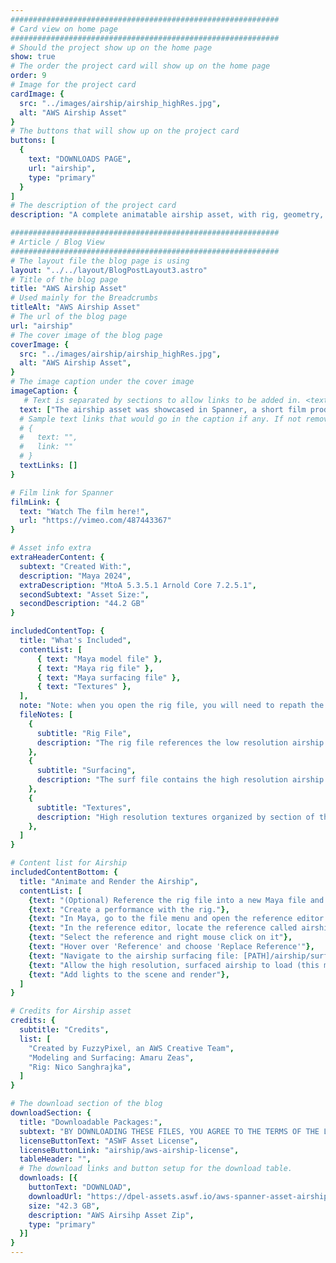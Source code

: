```yaml
---
############################################################
# Card view on home page
############################################################
# Should the project show up on the home page
show: true
# The order the project card will show up on the home page
order: 9
# Image for the project card
cardImage: {
  src: "../images/airship/airship_highRes.jpg",
  alt: "AWS Airship Asset"
}
# The buttons that will show up on the project card
buttons: [
  {
    text: "DOWNLOADS PAGE",
    url: "airship",
    type: "primary"
  }
]
# The description of the project card
description: "A complete animatable airship asset, with rig, geometry, textures, and surfacing, represented in Maya. The airship is featured in the short film Spanner, created by AWS’s in-house production team FuzzyPixel."

############################################################
# Article / Blog View
############################################################
# The layout file the blog page is using
layout: "../../layout/BlogPostLayout3.astro"
# Title of the blog page
title: "AWS Airship Asset"
# Used mainly for the Breadcrumbs
titleAlt: "AWS Airship Asset"
# The url of the blog page
url: "airship"
# The cover image of the blog page
coverImage: {
  src: "../images/airship/airship_highRes.jpg",
  alt: "AWS Airship Asset",
}
# The image caption under the cover image
imageCaption: {
   # Text is separated by sections to allow links to be added in. <text> <link> <text>
  text: ["The airship asset was showcased in Spanner, a short film produced by FuzzyPixel, an AWS creative team. FuzzyPixel specializes in rigorously testing cloud technologies, ensuring they meet the demanding standards of real-world production environments.",],
  # Sample text links that would go in the caption if any. If not remove them like this:
  # {
  #   text: "",
  #   link: ""
  # }
  textLinks: []
}

# Film link for Spanner
filmLink: {
  text: "Watch The film here!",
  url: "https://vimeo.com/487443367"
}

# Asset info extra
extraHeaderContent: {
  subtext: "Created With:",
  description: "Maya 2024",
  extraDescription: "MtoA 5.3.5.1 Arnold Core 7.2.5.1",
  secondSubtext: "Asset Size:",
  secondDescription: "44.2 GB"
}

includedContentTop: {
  title: "What's Included",
  contentList: [   
      { text: "Maya model file" },
      { text: "Maya rig file" },
      { text: "Maya surfacing file" },
      { text: "Textures" },
  ],
  note: "Note: when you open the rig file, you will need to repath the reference to the low resolution model, and when you open the surf file you’ll need to repath the textures, to point to the location of the files on your computer.",
  fileNotes: [
    {
      subtitle: "Rig File",
      description: "The rig file references the low resolution airship model and contains a simple airship rig."
    },
    {
      subtitle: "Surfacing",
      description: "The surf file contains the high resolution airship model with UDIMS, high resolution textures, and materials applied."
    },
    {
      subtitle: "Textures",
      description: "High resolution textures organized by section of the airship."
    },
  ]
}

# Content list for Airship
includedContentBottom: {
  title: "Animate and Render the Airship",
  contentList: [
    {text: "(Optional) Reference the rig file into a new Maya file and save as the animation file."},
    {text: "Create a performance with the rig."},
    {text: "In Maya, go to the file menu and open the reference editor."},
    {text: "In the reference editor, locate the reference called airshipLow.ma"},
    {text: "Select the reference and right mouse click on it"},
    {text: "Hover over 'Reference' and choose 'Replace Reference'"},
    {text: "Navigate to the airship surfacing file: [PATH]/airship/surf/airship_surf.ma"},
    {text: "Allow the high resolution, surfaced airship to load (this may take a few minutes)"},
    {text: "Add lights to the scene and render"},
  ]
}

# Credits for Airship asset
credits: {
  subtitle: "Credits",
  list: [
    "Created by FuzzyPixel, an AWS Creative Team",
    "Modeling and Surfacing: Amaru Zeas",
    "Rig: Nico Sanghrajka",
  ]
}

# The download section of the blog
downloadSection: {
  title: "Downloadable Packages:",
  subtext: "BY DOWNLOADING THESE FILES, YOU AGREE TO THE TERMS OF THE LICENSE LINKED BELOW.",
  licenseButtonText: "ASWF Asset License",
  licenseButtonLink: "airship/aws-airship-license",
  tableHeader: "",
  # The download links and button setup for the download table.
  downloads: [{
    buttonText: "DOWNLOAD",
    downloadUrl: "https://dpel-assets.aswf.io/aws-spanner-asset-airship/aws-spanner-asset-airship-v1.0.zip",
    size: "42.3 GB",
    description: "AWS Airsihp Asset Zip",
    type: "primary"
  }]
}
---
```

